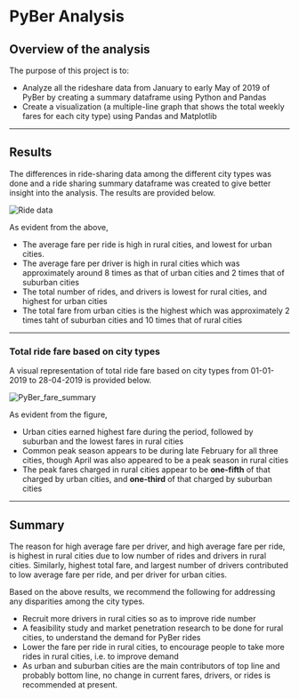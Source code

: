 # PyBer Analysis
 
## **Overview of the analysis**
The purpose of this project is to:
-    Analyze all the rideshare data from January to early May of 2019 of PyBer by creating a summary dataframe using Python and Pandas
-    Create a visualization (a multiple-line graph that shows the total weekly fares for each city type) using Pandas and Matplotlib

---
## **Results**

The differences in ride-sharing data among the different city types was done and a ride sharing summary dataframe was created to give better insight into the analysis. The results are provided below.

![Ride data](https://user-images.githubusercontent.com/89427676/135766414-a50384bb-bf05-48fc-a9ed-d72fdccb34a3.PNG)


As evident from the above, 
- The average fare per ride is high in rural cities, and lowest for urban cities.
- The average fare per driver is high in rural cities which was approximately around 8 times as that of urban cities and 2 times that of suburban cities
- The total number of rides, and drivers is lowest for rural cities, and highest for urban cities
- The total fare from urban cities is the highest which was approximately 2 times taht of suburban cities and 10 times that of rural cities
---
### **Total ride fare based on city types**

A visual representation of total ride fare based on city types from 01-01-2019 to 28-04-2019 is provided below.

![PyBer_fare_summary](https://user-images.githubusercontent.com/89427676/135764633-d1646ea7-09b4-45ff-9e8f-ee8076e9cb81.png)

As evident from the figure,
- Urban cities earned highest fare during the period, followed by suburban and the lowest fares in rural cities
- Common peak season appears to be during late February for all three cities, though April was also appeared to be a peak season in rural cities
- The peak fares charged in rural cities appear to be **one-fifth** of that charged by urban cities, and **one-third** of that charged by suburban cities
---
## **Summary**


The reason for high average fare per driver, and high average fare per ride, is highest in rural cities due to low number of rides and drivers in rural cities. Similarly, highest total fare, and largest number of drivers contributed to low average fare per ride, and per driver for urban cities.


Based on the above results, we recommend the following for addressing any disparities among the city types.


- Recruit more drivers in rural cities so as to improve ride number
- A feasibility study and market penetration research to be done for rural cities, to understand the demand for PyBer rides
- Lower the fare per ride in rural cities, to encourage people to take more rides in rural cities, i.e. to improve demand
- As urban and suburban cities are the main contributors of top line and probably bottom line, no change in current fares, drivers, or rides is recommended at present.
